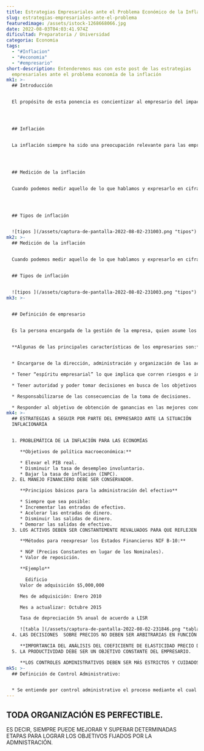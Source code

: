 ```yaml
---
title: Estrategias Empresariales ante el Problema Económico de la Inflación
slug: estrategias-empresariales-ante-el-problema
featuredimage: /assets/istock-1268668066.jpg
date: 2022-08-03T04:03:41.974Z
dificultad: Preparatoria / Universidad
categoria: Economia
tags:
  - "#Inflacion"
  - "#economia"
  - "#empresario"
short-description: Entenderemos mas con este post de las estrategias
  empresariales ante el problema economía de la inflación
mk1: >-
  ## Introducción


  El propósito de esta ponencia es concientizar al empresario del impacto que trae para el seno de las organizaciones el fenómeno inflacionario. Por ende se platean una serie de estrategias para hacerle frente ante una situación inflacionaria.




  ## Inflación


  La inflación siempre ha sido una preocupación relevante para las empresas, ya que erosiona el poder adquisitivo y aumenta los costes. En los últimos años, la inflación ha sido relativamente baja en muchas economías desarrolladas. Sin embargo, hay indicios de que la inflación está repuntando de nuevo y es probable que esto tenga un impacto en las empresas. El objetivo de este trabajo es concienciar al empresario del impacto que el fenómeno inflacionario conlleva en el seno de las organizaciones. Por ello, se presentan una serie de estrategias para hacer frente a una situación inflacionaria. El documento comienza con un análisis del concepto de inflación y sus principales causas. A continuación, analiza el impacto de la inflación en las empresas, centrándose en tres áreas clave: precios, costes e inversión. Por último, a partir de este análisis, se formulan una serie de recomendaciones sobre la mejor manera en que las empresas pueden responder a un entorno inflacionista. Comprendiendo las implicaciones de la inflación y siendo proactivos en su estrategia, las empresas pueden minimizar el impacto negativo de este fenómeno económico.




  ## Medición de la inflación


  Cuando podemos medir aquello de lo que hablamos y expresarlo en cifras, sabemos algo de ello; cuando no podemos medirlo ni expresarlo en cifras, nuestro saber es escaso e insatisfactorio; quizá sea el comienzo del saber, pero apenas cabe decir que hayamos llegado al estado científico.




  ## Tipos de inflación


  ![tipos ](/assets/captura-de-pantalla-2022-08-02-231003.png "tipos")
mk2: >-
  ## Medición de la inflación


  Cuando podemos medir aquello de lo que hablamos y expresarlo en cifras, sabemos algo de ello; cuando no podemos medirlo ni expresarlo en cifras, nuestro saber es escaso e insatisfactorio; quizá sea el comienzo del saber, pero apenas cabe decir que hayamos llegado al estado científico.


  ## Tipos de inflación


  ![tipos ](/assets/captura-de-pantalla-2022-08-02-231003.png "tipos")
mk3: >-
  

  ## Definición de empresario


  Es la persona encargada de la gestión de la empresa, quien asume los riesgos y, en última instancia, toma las decisiones en un mundo incierto. Esta persona debe tener una clara comprensión de sus metas y objetivos empresariales y tomar decisiones estratégicas para alcanzarlos. También debe ser capaz de comunicarse eficazmente con todos los miembros de su equipo para asegurarse de que todos trabajan con el mismo objetivo. Además, deben ser capaces de gestionar los recursos financieros y humanos de manera eficiente y eficaz. Aunque esta función conlleva muchos retos, es necesaria para garantizar el buen funcionamiento de cualquier empresa.


  **Algunas de las principales características de los empresarios son:**


  * Encargarse de la dirección, administración y organización de las actividades productivas.

  * Tener “espíritu empresarial” lo que implica que corren riesgos e inclusive en épocas de incertidumbre y son capaces de aprovechar en forma óptima los recursos.

  * Tener autoridad y poder tomar decisiones en busca de los objetivos de la empresa.

  * Responsabilizarse de las consecuencias de la toma de decisiones.

  * Responder al objetivo de obtención de ganancias en las mejores condiciones.
mk4: >-
  ## ESTRATEGIAS A SEGUIR POR PARTE DEL EMPRESARIO ANTE LA SITUACIÓN
  INFLACIONARIA


  1. PROBLEMÁTICA DE LA INFLACIÓN PARA LAS ECONOMÍAS

     **Objetivos de política macroeconómica:**

     * Elevar el PIB real.
     * Disminuir la tasa de desempleo involuntario.
     * Bajar la tasa de inflación (INPC).
  2. EL MANEJO FINANCIERO DEBE SER CONSERVADOR.

     **Principios básicos para la administración del efectivo**

     * Siempre que sea posible:
     * Incrementar las entradas de efectivo.
     * Acelerar las entradas de dinero.
     * Disminuir las salidas de dinero.
     * Demorar las salidas de efectivo.
  3. LOS ACTIVOS DEBEN SER CONSTANTEMENTE REVALUADOS PARA QUE REFLEJEN LO MAS ACERTADAMENTE POSIBLE SU VALOR DE REPOSICIÓN.

     **Métodos para reexpresar los Estados Financieros NIF B-10:**

     * NGP (Precios Constantes en lugar de los Nominales).
     * Valor de reposición.

     **Ejemplo**

       Edificio
     Valor de adquisición $5,000,000

     Mes de adquisición: Enero 2010

     Mes a actualizar: Octubre 2015

     Tasa de depreciación 5% anual de acuerdo a LISR

     ![tabla ](/assets/captura-de-pantalla-2022-08-02-231846.png "tabla")
  4. LAS DECISIONES  SOBRE PRECIOS NO DEBEN SER ARBITRARIAS EN FUNCIÓN AL INCREMENTO DE LA INFLACIÓN.

     **IMPORTANCIA DEL ANÁLISIS DEL COEFICIENTE DE ELASTICIDAD PRECIO DE LA DEMANDA** 
  5. LA PRODUCTIVIDAD DEBE SER UN OBJETIVO CONSTANTE DEL EMPRESARIO.

     **LOS CONTROLES ADMINISTRATIVOS DEBEN SER MÁS ESTRICTOS Y CUIDADOSOS**
mk5: >-
  ## Definición de Control Administrativo:


  * Se entiende por control administrativo el proceso mediante el cual la administración se asegura que los recursos son obtenidos y usados eficientemente, en función de los objetivos planteados por la organización.
---
```

## TODA ORGANIZACIÓN ES PERFECTIBLE.

 ES DECIR, SIEMPRE PUEDE MEJORAR Y SUPERAR DETERMINADAS ETAPAS PARA LOGRAR LOS OBJETIVOS FIJADOS POR LA ADMNISTRACIÓN.